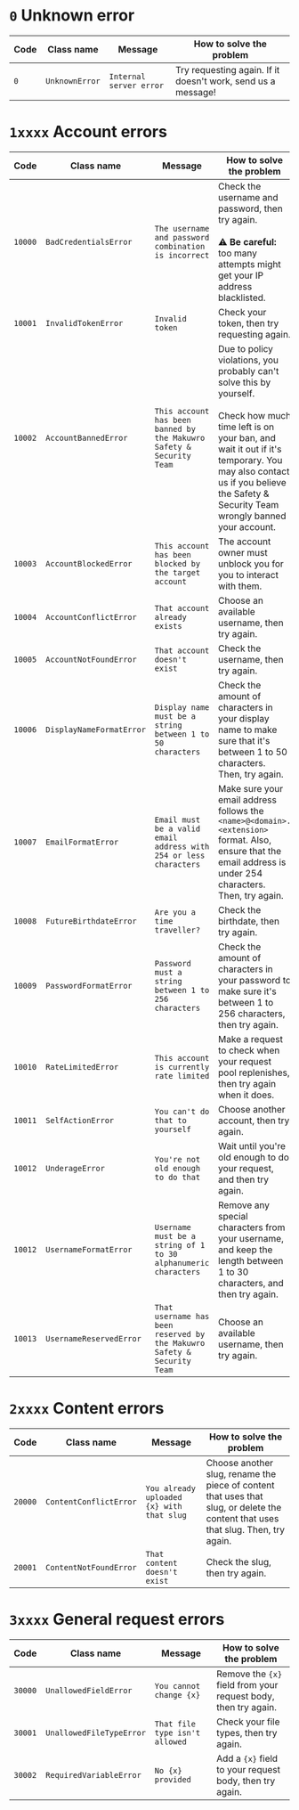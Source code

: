 
# `0` Unknown error

| Code | Class name     | Message                 | How to solve the problem                                     |
| ---- | -------------- | ----------------------- | ------------------------------------------------------------ |
| `0`  | `UnknownError` | `Internal server error` | Try requesting again. If it doesn't work, send us a message! |

# `1xxxx` Account errors

| Code    | Class name               | Message                                                                 | How to solve the problem                                             |
| ------- | ------------------------ | ----------------------------------------------------------------------- | -------------------------------------------------------------------- |
| `10000` | `BadCredentialsError`    | `The username and password combination is incorrect`                    | Check the username and password, then try again.<br><br> ⚠️ **Be careful:** too many attempts might get your IP address blacklisted. |
| `10001` | `InvalidTokenError`      | `Invalid token`                                                         | Check your token, then try requesting again.                         |
| `10002` | `AccountBannedError`     | `This account has been banned by the Makuwro Safety & Security Team`    | Due to policy violations, you probably can't solve this by yourself.<br><br>Check how much time left is on your ban, and wait it out if it's temporary. You may also contact us if you believe the Safety & Security Team wrongly banned your account. |
| `10003` | `AccountBlockedError`    | `This account has been blocked by the target account`                   | The account owner must unblock you for you to interact with them.    |
| `10004` | `AccountConflictError`   | `That account already exists`                                           | Choose an available username, then try again.                        |
| `10005` | `AccountNotFoundError`   | `That account doesn't exist`                                            | Check the username, then try again.                                  |
| `10006` | `DisplayNameFormatError` | `Display name must be a string between 1 to 50 characters`              | Check the amount of characters in your display name to make sure that it's between 1 to 50 characters. Then, try again. |
| `10007` | `EmailFormatError`       | `Email must be a valid email address with 254 or less characters`       | Make sure your email address follows the `<name>@<domain>.<extension>` format. Also, ensure that the email address is under 254 characters. Then, try again. |
| `10008` | `FutureBirthdateError`   | `Are you a time traveller?`                                             | Check the birthdate, then try again.                                 |
| `10009` | `PasswordFormatError`    | `Password must a string between 1 to 256 characters`                    | Check the amount of characters in your password to make sure it's between 1 to 256 characters, then try again. |
| `10010` | `RateLimitedError`       | `This account is currently rate limited`                                | Make a request to check when your request pool replenishes, then try again when it does. |
| `10011` | `SelfActionError`        | `You can't do that to yourself`                                         | Choose another account, then try again.                              |
| `10012` | `UnderageError`          | `You're not old enough to do that`                                      | Wait until you're old enough to do your request, and then try again. |
| `10012` | `UsernameFormatError`    | `Username must be a string of 1 to 30 alphanumeric characters`          | Remove any special characters from your username, and keep the length between 1 to 30 characters, and then try again. |
| `10013` | `UsernameReservedError`  | `That username has been reserved by the Makuwro Safety & Security Team` | Choose an available username, then try again. |

# `2xxxx` Content errors

| Code    | Class name             | Message                                   | How to solve the problem                                                                                                          |
| ------- | ---------------------- | ----------------------------------------- | --------------------------------------------------------------------------------------------------------------------------------- |
| `20000` | `ContentConflictError` | `You already uploaded {x} with that slug` | Choose another slug, rename the piece of content that uses that slug, or delete the content that uses that slug. Then, try again. |
| `20001` | `ContentNotFoundError` | `That content doesn't exist`              | Check the slug, then try again.                                                                                                   |

# `3xxxx` General request errors

| Code    | Class name               | Message                        | How to solve the problem                                       |
| ------- | ------------------------ | ------------------------------ | -------------------------------------------------------------- |
| `30000` | `UnallowedFieldError`    | `You cannot change {x}`        | Remove the `{x}` field from your request body, then try again. |
| `30001` | `UnallowedFileTypeError` | `That file type isn't allowed` | Check your file types, then try again.                         |
| `30002` | `RequiredVariableError`  | `No {x} provided`              | Add a `{x}` field to your request body, then try again.        |